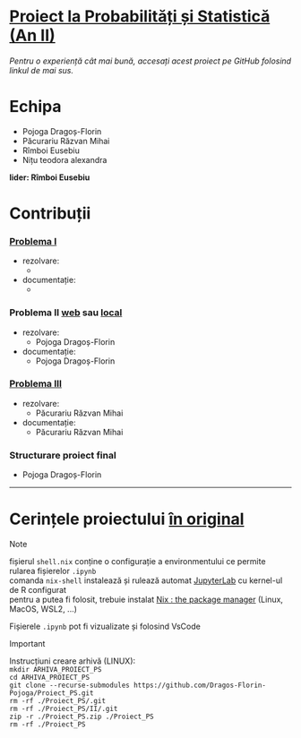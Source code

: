 # [Proiect la Probabilități și Statistică (An II)](https://github.com/Dragos-Florin-Pojoga/Proiect_PS)
###### Pentru o experiență cât mai bună, accesați acest proiect pe GitHub folosind linkul de mai sus.

# Echipa
- Pojoga Dragoș-Florin
- Păcurariu Răzvan Mihai
- Rîmboi Eusebiu
- Nițu teodora alexandra

**lider: Rîmboi Eusebiu**


# Contribuții

### [Problema I](./I/README.md)
* rezolvare:
    * <placeholder>
* documentație:
    * <placeholder>

### Problema II [web](https://github.com/Dragos-Florin-Pojoga/Interactive_R_graph_visualizer/blob/Proiect_PS/README.md) sau [local](./II/README.md)
* rezolvare:
    * Pojoga Dragoș-Florin
* documentație:
    * Pojoga Dragoș-Florin

### [Problema III](./III/README.md)
* rezolvare:
    * Păcurariu Răzvan Mihai
* documentație:
    * Păcurariu Răzvan Mihai

### Structurare proiect final
* Pojoga Dragoș-Florin

---

# Cerințele proiectului [în original](./tema_de_proiect.pdf)

> [!NOTE]
> fișierul `shell.nix` conține o configurație a environmentului ce permite rularea fișierelor `.ipynb`  
> comanda `nix-shell` instalează și rulează automat [JupyterLab](https://jupyter.org/) cu kernel-ul de R configurat  
> pentru a putea fi folosit, trebuie instalat [Nix : the package manager](https://nixos.org/download/) (Linux, MacOS, WSL2, ...)  
>
> Fișierele `.ipynb` pot fi vizualizate și folosind VsCode


> [!IMPORTANT]
> Instrucțiuni creare arhivă (LINUX):  
> `mkdir ARHIVA_PROIECT_PS`  
> `cd ARHIVA_PROIECT_PS`  
> `git clone --recurse-submodules https://github.com/Dragos-Florin-Pojoga/Proiect_PS.git`  
> `rm -rf ./Proiect_PS/.git`  
> `rm -rf ./Proiect_PS/II/.git`  
> `zip -r ./Proiect_PS.zip ./Proiect_PS`  
> `rm -rf ./Proiect_PS`  